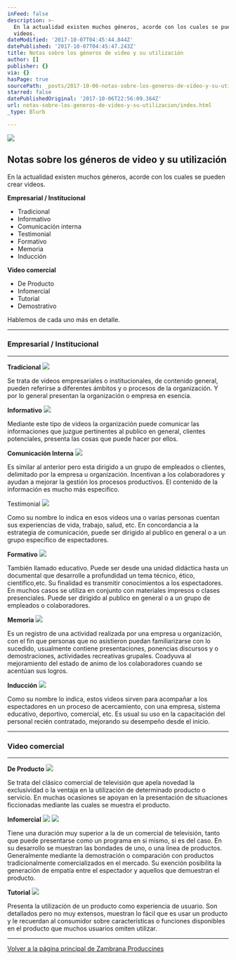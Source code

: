 ```yaml
---
inFeed: false
description: >-
  En la actualidad existen muchos géneros, acorde con los cuales se pueden crear
  videos.
dateModified: '2017-10-07T04:45:44.844Z'
datePublished: '2017-10-07T04:45:47.243Z'
title: Notas sobre los géneros de video y su utilización
author: []
publisher: {}
via: {}
hasPage: true
sourcePath: _posts/2017-10-06-notas-sobre-los-generos-de-video-y-su-utilizacion.md
starred: false
datePublishedOriginal: '2017-10-06T22:56:09.364Z'
url: notas-sobre-los-generos-de-video-y-su-utilizacion/index.html
_type: Blurb

---
```

![](https://the-grid-user-content.s3-us-west-2.amazonaws.com/a6ec50e0-389e-44df-9085-ec62a8cbc86c.jpg)

## Notas sobre los géneros de video y su utilización

En la actualidad existen muchos géneros, acorde con los cuales se pueden crear videos.

**Empresarial / Institucional**

* Tradicional
* Informativo
* Comunicación interna
* Testimonial
* Formativo
* Memoria
* Inducción

**Video comercial**

* De Producto
* Infomercial
* Tutorial
* Demostrativo

Hablemos de cada uno más en detalle.

---

### **Empresarial / Institucional**

---

**Tradicional**
![](https://the-grid-user-content.s3-us-west-2.amazonaws.com/804fe789-300d-4e8d-9f2c-36bd29587000.jpg)

Se trata de videos empresariales o institucionales, de contenido general, pueden referirse a diferentes ámbitos y o procesos de la organización. Y por lo general presentan la organización o empresa en esencia.

**Informativo**
![](https://the-grid-user-content.s3-us-west-2.amazonaws.com/5f625918-964e-4154-a71e-f03c766c6efc.jpg)

Mediante este tipo de videos la organización puede comunicar las informaciones que juzgue pertinentes al publico en general, clientes potenciales, presenta las cosas que puede hacer por ellos.

**Comunicación Interna**
![](https://the-grid-user-content.s3-us-west-2.amazonaws.com/2c8419dd-a2e8-4f08-877c-f17cb6361c12.jpg)

Es similar al anterior pero esta dirigido a un grupo de empleados o clientes, delimitado por la empresa u organización. Incentivan a los colaboradores y ayudan a mejorar la gestión los procesos productivos. El contenido de la información es mucho más especifico.

Testimonial
![](https://the-grid-user-content.s3-us-west-2.amazonaws.com/7984da68-45b8-44ca-b39f-98817ee2ec65.jpg)

Como su nombre lo indica en esos videos una o varias personas cuentan sus experiencias de vida, trabajo, salud, etc. En concordancia a la estrategia de comunicación, puede ser dirigido al publico en general o a un grupo especifico de espectadores.

**Formativo**
![](https://the-grid-user-content.s3-us-west-2.amazonaws.com/e4e99fc8-8ecc-4468-98e6-1ecf63c66bbd.jpg)

También llamado educativo. Puede ser desde una unidad didáctica hasta un documental que desarrolle a profundidad un tema técnico, ético, científico,etc. Su finalidad es transmitir conocimientos a los espectadores. En muchos casos se utiliza en conjunto con materiales impresos o clases presenciales. Puede ser dirigido al publico en general o a un grupo de empleados o colaboradores.

**Memoria**
![](https://the-grid-user-content.s3-us-west-2.amazonaws.com/d12f707a-cfb9-4398-9000-72a0ee1d37a0.jpg)

Es un registro de una actividad realizada por una empresa u organización, con el fin que personas que no asistieron puedan familiarizarse con lo sucedido, usualmente contiene presentaciones, ponencias discursos y o demostraciones, actividades recreativas grupales. Coadyuva al mejoramiento del estado de animo de los colaboradores cuando se acentúan sus logros.

**Inducción**
![](https://the-grid-user-content.s3-us-west-2.amazonaws.com/2c1b6317-d0fc-4fa3-98ab-ce4aeecdab12.jpg)

Como su nombre lo indica, estos videos sirven para acompañar a los espectadores en un proceso de acercamiento, con una empresa, sistema educativo, deportivo, comercial, etc. Es usual su uso en la capacitación del personal recién contratado, mejorando su desempeño desde el inicio.

---

### **Video comercial**

---

**De Producto**
![](https://the-grid-user-content.s3-us-west-2.amazonaws.com/34c3fe2f-18ef-4f19-8238-698be47f2914.jpg)

Se trata del clásico comercial de televisión que apela novedad la exclusividad o la ventaja en la utilización de determinado producto o servicio. En muchas ocasiones se apoyan en la presentación de situaciones ficcionadas mediante las cuales se muestra el producto.

**Infomercial**
![](https://the-grid-user-content.s3-us-west-2.amazonaws.com/07340a46-f3fe-4a51-8207-0a850aad0918.jpg)
![](https://the-grid-user-content.s3-us-west-2.amazonaws.com/de16dcbf-4243-48b6-911d-c1a17a6276ef.jpg)

Tiene una duración muy superior a la de un comercial de televisión, tanto que puede presentarse como un programa en si mismo, si es del caso. En su desarrollo se muestran las bondades de uno, o una linea de productos. Generalmente mediante la demostración o comparación con productos tradicionalmente comercializados en el mercado. Su exención posibilita la generación de empatía entre el espectador y aquellos que demuestran el producto.

**Tutorial**
![](https://the-grid-user-content.s3-us-west-2.amazonaws.com/5251ec3d-e52d-489f-805e-d952dd916b6c.jpg)

Presenta la utilización de un producto como experiencia de usuario. Son detallados pero no muy extensos, muestran lo fácil que es usar un producto y le recuerdan al consumidor sobre características o funciones disponibles en el producto que muchos usuarios omiten utilizar.

---

[Volver a la página principal de Zambrana Produccines][0]

[0]: https://thegrid.ai/zambranaproducciones/